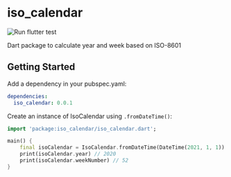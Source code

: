 # iso_calendar

![Run flutter test](https://github.com/iktakahiro/dart_iso_calendar/workflows/Run%20flutter%20test/badge.svg?branch=main)

Dart package to calculate year and week based on ISO-8601

## Getting Started

Add a dependency in your pubspec.yaml:

```yaml
dependencies:
  iso_calendar: 0.0.1
```

Create an instance of IsoCalendar using `.fromDateTime()`:

```dart
import 'package:iso_calendar/iso_calendar.dart';

main() {
    final isoCalendar = IsoCalendar.fromDateTime(DateTime(2021, 1, 1))
    print(isoCalendar.year) // 2020
    print(isoCalendar.weekNumber) // 52
}
```
